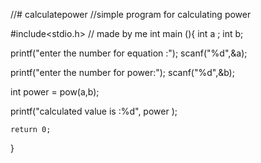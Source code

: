 //# calculatepower
//simple program for calculating power 

#include<stdio.h>
// made by me 
int main (){
 int a ;
 int b;

 printf("enter the number for equation :");
scanf("%d",&a);

printf("enter the number for power:");
scanf("%d",&b);

int power = pow(a,b);

printf("calculated value is :%d", power );

    return 0;
    
}
